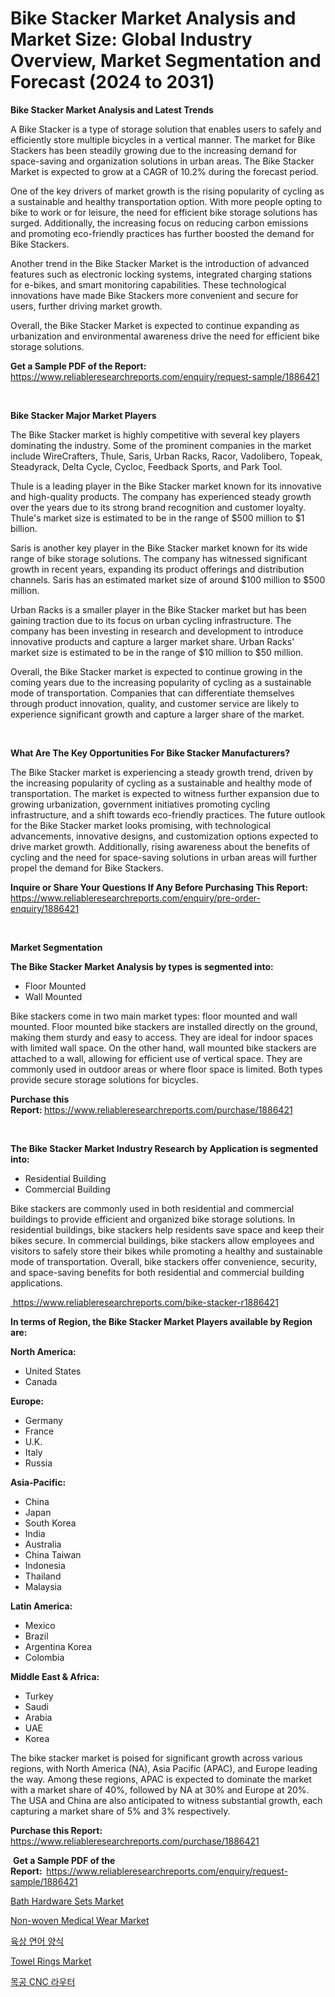 <p><h1>Bike Stacker Market Analysis and Market Size: Global Industry Overview, Market Segmentation and Forecast (2024 to 2031)</h1></p><p><strong>Bike Stacker Market Analysis and Latest Trends</strong></p>
<p><p>A Bike Stacker is a type of storage solution that enables users to safely and efficiently store multiple bicycles in a vertical manner. The market for Bike Stackers has been steadily growing due to the increasing demand for space-saving and organization solutions in urban areas. The Bike Stacker Market is expected to grow at a CAGR of 10.2% during the forecast period.</p><p>One of the key drivers of market growth is the rising popularity of cycling as a sustainable and healthy transportation option. With more people opting to bike to work or for leisure, the need for efficient bike storage solutions has surged. Additionally, the increasing focus on reducing carbon emissions and promoting eco-friendly practices has further boosted the demand for Bike Stackers.</p><p>Another trend in the Bike Stacker Market is the introduction of advanced features such as electronic locking systems, integrated charging stations for e-bikes, and smart monitoring capabilities. These technological innovations have made Bike Stackers more convenient and secure for users, further driving market growth.</p><p>Overall, the Bike Stacker Market is expected to continue expanding as urbanization and environmental awareness drive the need for efficient bike storage solutions.</p></p>
<p><strong>Get a Sample PDF of the Report:&nbsp;</strong> <a href="https://www.reliableresearchreports.com/enquiry/request-sample/1886421">https://www.reliableresearchreports.com/enquiry/request-sample/1886421</a></p>
<p>&nbsp;</p>
<p><strong>Bike Stacker Major Market Players</strong></p>
<p><p>The Bike Stacker market is highly competitive with several key players dominating the industry. Some of the prominent companies in the market include WireCrafters, Thule, Saris, Urban Racks, Racor, Vadolibero, Topeak, Steadyrack, Delta Cycle, Cycloc, Feedback Sports, and Park Tool.</p><p>Thule is a leading player in the Bike Stacker market known for its innovative and high-quality products. The company has experienced steady growth over the years due to its strong brand recognition and customer loyalty. Thule's market size is estimated to be in the range of $500 million to $1 billion.</p><p>Saris is another key player in the Bike Stacker market known for its wide range of bike storage solutions. The company has witnessed significant growth in recent years, expanding its product offerings and distribution channels. Saris has an estimated market size of around $100 million to $500 million.</p><p>Urban Racks is a smaller player in the Bike Stacker market but has been gaining traction due to its focus on urban cycling infrastructure. The company has been investing in research and development to introduce innovative products and capture a larger market share. Urban Racks' market size is estimated to be in the range of $10 million to $50 million.</p><p>Overall, the Bike Stacker market is expected to continue growing in the coming years due to the increasing popularity of cycling as a sustainable mode of transportation. Companies that can differentiate themselves through product innovation, quality, and customer service are likely to experience significant growth and capture a larger share of the market.</p></p>
<p>&nbsp;</p>
<p><strong>What Are The Key Opportunities For Bike Stacker Manufacturers?</strong></p>
<p><p>The Bike Stacker market is experiencing a steady growth trend, driven by the increasing popularity of cycling as a sustainable and healthy mode of transportation. The market is expected to witness further expansion due to growing urbanization, government initiatives promoting cycling infrastructure, and a shift towards eco-friendly practices. The future outlook for the Bike Stacker market looks promising, with technological advancements, innovative designs, and customization options expected to drive market growth. Additionally, rising awareness about the benefits of cycling and the need for space-saving solutions in urban areas will further propel the demand for Bike Stackers.</p></p>
<p><strong>Inquire or Share Your Questions If Any Before Purchasing This Report:</strong> <a href="https://www.reliableresearchreports.com/enquiry/pre-order-enquiry/1886421">https://www.reliableresearchreports.com/enquiry/pre-order-enquiry/1886421</a></p>
<p>&nbsp;</p>
<p><strong>Market Segmentation</strong></p>
<p><strong>The Bike Stacker Market Analysis by types is segmented into:</strong></p>
<p><ul><li>Floor Mounted</li><li>Wall Mounted</li></ul></p>
<p><p>Bike stackers come in two main market types: floor mounted and wall mounted. Floor mounted bike stackers are installed directly on the ground, making them sturdy and easy to access. They are ideal for indoor spaces with limited wall space. On the other hand, wall mounted bike stackers are attached to a wall, allowing for efficient use of vertical space. They are commonly used in outdoor areas or where floor space is limited. Both types provide secure storage solutions for bicycles.</p></p>
<p><strong>Purchase this Report:&nbsp;</strong><a href="https://www.reliableresearchreports.com/purchase/1886421">https://www.reliableresearchreports.com/purchase/1886421</a></p>
<p>&nbsp;</p>
<p><strong>The Bike Stacker Market Industry Research by Application is segmented into:</strong></p>
<p><ul><li>Residential Building</li><li>Commercial Building</li></ul></p>
<p><p>Bike stackers are commonly used in both residential and commercial buildings to provide efficient and organized bike storage solutions. In residential buildings, bike stackers help residents save space and keep their bikes secure. In commercial buildings, bike stackers allow employees and visitors to safely store their bikes while promoting a healthy and sustainable mode of transportation. Overall, bike stackers offer convenience, security, and space-saving benefits for both residential and commercial building applications.</p></p>
<p><a href="https://www.reliableresearchreports.com/bike-stacker-r1886421">&nbsp;https://www.reliableresearchreports.com/bike-stacker-r1886421</a></p>
<p><strong>In terms of Region, the Bike Stacker Market Players available by Region are:</strong></p>
<p>
    <p> <strong> North America: </strong>
        <ul>
            <li>United States</li>
            <li>Canada</li>
        </ul>
        </p> 
    <p> <strong> Europe: </strong>
        <ul>
            <li>Germany</li>
            <li>France</li>
            <li>U.K.</li>
            <li>Italy</li>
            <li>Russia</li>
        </ul>
        </p> 
    <p> <strong> Asia-Pacific: </strong>
        <ul>
            <li>China</li>
            <li>Japan</li>
            <li>South Korea</li>
            <li>India</li>
            <li>Australia</li>
            <li>China Taiwan</li>
            <li>Indonesia</li>
            <li>Thailand</li>
            <li>Malaysia</li>
        </ul>
        </p> 
    <p> <strong> Latin America: </strong>
        <ul>
            <li>Mexico</li>
            <li>Brazil</li>
            <li>Argentina Korea</li>
            <li>Colombia</li>
        </ul>
        </p> 
    <p> <strong> Middle East & Africa: </strong>
        <ul>
            <li>Turkey</li>
            <li>Saudi</li>
            <li>Arabia</li>
            <li>UAE</li>
            <li>Korea</li>
        </ul>
    </p>
    </p>
<p><p>The bike stacker market is poised for significant growth across various regions, with North America (NA), Asia Pacific (APAC), and Europe leading the way. Among these regions, APAC is expected to dominate the market with a market share of 40%, followed by NA at 30% and Europe at 20%. The USA and China are also anticipated to witness substantial growth, each capturing a market share of 5% and 3% respectively.</p></p>
<p><strong>Purchase this Report: </strong><a href="https://www.reliableresearchreports.com/purchase/1886421">https://www.reliableresearchreports.com/purchase/1886421</a></p>
<p>&nbsp;<strong>Get a Sample PDF of the Report:&nbsp;&nbsp;</strong><a href="https://www.reliableresearchreports.com/enquiry/request-sample/1886421">https://www.reliableresearchreports.com/enquiry/request-sample/1886421</a></p>
<p><strong></strong></p>
<p><p><a href="https://github.com/mharielmesa/Market-Research-Report-List-3/blob/main/bath-hardware-sets-market.md">Bath Hardware Sets Market</a></p><p><a href="https://www.linkedin.com/pulse/non-woven-medical-wear-market-furnish-information-size-share-qq8tc">Non-woven Medical Wear Market</a></p><p><a href="https://github.com/royErdmtyan906778/Market-Research-Report-List-2/blob/main/1779191150304.md">육상 연어 양식</a></p><p><a href="https://github.com/dringals/Market-Research-Report-List-4/blob/main/towel-rings-market.md">Towel Rings Market</a></p><p><a href="https://github.com/Maeennan456456/Market-Research-Report-List-2/blob/main/9532376150303.md">목공 CNC 라우터</a></p></p>